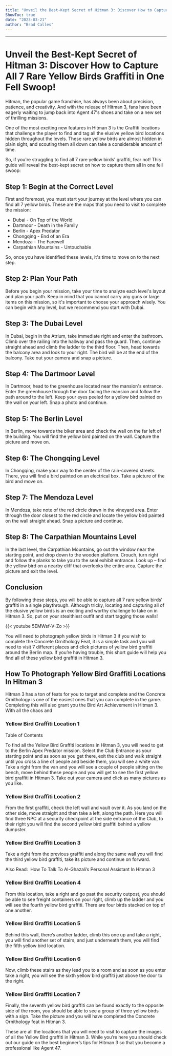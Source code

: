 ```yaml
---
title: "Unveil the Best-Kept Secret of Hitman 3: Discover How to Capture All 7 Rare Yellow Birds Graffiti in One Fell Swoop!"
ShowToc: true 
date: "2023-03-21"
author: "Brad Calles"
---
```

*****
# Unveil the Best-Kept Secret of Hitman 3: Discover How to Capture All 7 Rare Yellow Birds Graffiti in One Fell Swoop!

Hitman, the popular game franchise, has always been about precision, patience, and creativity. And with the release of Hitman 3, fans have been eagerly waiting to jump back into Agent 47's shoes and take on a new set of thrilling missions.

One of the most exciting new features in Hitman 3 is the Graffiti locations that challenge the player to find and tag all the elusive yellow bird locations hidden throughout the levels. These rare yellow birds are almost hidden in plain sight, and scouting them all down can take a considerable amount of time.

So, if you're struggling to find all 7 rare yellow birds' graffiti, fear not! This guide will reveal the best-kept secret on how to capture them all in one fell swoop:

## Step 1: Begin at the Correct Level

First and foremost, you must start your journey at the level where you can find all 7 yellow birds. These are the maps that you need to visit to complete the mission:

- Dubai - On Top of the World
- Dartmoor - Death in the Family
- Berlin - Apex Predator
- Chongqing - End of an Era
- Mendoza - The Farewell
- Carpathian Mountains - Untouchable

So, once you have identified these levels, it's time to move on to the next step.

## Step 2: Plan Your Path

Before you begin your mission, take your time to analyze each level's layout and plan your path. Keep in mind that you cannot carry any guns or large items on this mission, so it's important to choose your approach wisely. You can begin with any level, but we recommend you start with Dubai.

## Step 3: The Dubai Level

In Dubai, begin in the Atrium, take immediate right and enter the bathroom. Climb over the railing into the hallway and pass the guard. Then, continue straight ahead and climb the ladder to the third floor. Then, head towards the balcony area and look to your right. The bird will be at the end of the balcony. Take out your camera and snap a picture. 

## Step 4: The Dartmoor Level

In Dartmoor, head to the greenhouse located near the mansion's entrance. Enter the greenhouse through the door facing the mansion and follow the path around to the left. Keep your eyes peeled for a yellow bird painted on the wall on your left. Snap a photo and continue.

## Step 5: The Berlin Level

In Berlin, move towards the biker area and check the wall on the far left of the building. You will find the yellow bird painted on the wall. Capture the picture and move on.

## Step 6: The Chongqing Level

In Chongqing, make your way to the center of the rain-covered streets. There, you will find a bird painted on an electrical box. Take a picture of the bird and move on.

## Step 7: The Mendoza Level

In Mendoza, take note of the red circle drawn in the vineyard area. Enter through the door closest to the red circle and locate the yellow bird painted on the wall straight ahead. Snap a picture and continue.

## Step 8: The Carpathian Mountains Level

In the last level, the Carpathian Mountains, go out the window near the starting point, and drop down to the wooden platform. Crouch, turn right and follow the planks to take you to the seal exhibit entrance. Look up – find the yellow bird on a nearby cliff that overlooks the entire area. Capture the picture and exit the level.

## Conclusion

By following these steps, you will be able to capture all 7 rare yellow birds' graffiti in a single playthrough. Although tricky, locating and capturing all of the elusive yellow birds is an exciting and worthy challenge to take on in Hitman 3. So, put on your stealthiest outfit and start tagging those walls!

{{< youtube 5EMWsf-V-Zo >}} 



You will need to photograph yellow birds in Hitman 3 if you wish to complete the Concrete Ornithology Feat, it is a simple task and you will need to visit 7 different places and click pictures of yellow bird graffiti around the Berlin map. If you’re having trouble, this short guide will help you find all of these yellow bird graffiti in Hitman 3.
 
## How To Photograph Yellow Bird Graffiti Locations In Hitman 3
 
Hitman 3 has a ton of feats for you to target and complete and the Concrete Ornithology is one of the easiest ones that you can complete in the game. Completing this will also grant you the Bird Art Achievement in Hitman 3. With all the chaos and
 
### Yellow Bird Graffiti Location 1
 

 
Table of Contents
 
To find all the Yellow Bird Graffiti locations in Hitman 3, you will need to get to the Berlin Apex Predator mission. Select the Club Entrance as your starting point and as soon as you get there, exit the club and walk straight until you cross a line of people and beside them, you will see a white van. Take a right from the van and you will see a couple of people sitting on the bench, move behind these people and you will get to see the first yellow bird graffiti in Hitman 3. Take out your camera and click as many pictures as you like.
 
### Yellow Bird Graffiti Location 2
 
From the first graffiti, check the left wall and vault over it. As you land on the other side, move straight and then take a left, along the path. Here you will find three NPC at a security checkpoint at the side entrance of the Club, to their right you will find the second yellow bird graffiti behind a yellow dumpster.
 
### Yellow Bird Graffiti Location 3
 
Take a right from the previous graffiti and along the same wall you will find the third yellow bird graffiti, take its picture and continue on forward.
 
Also Read:  How To Talk To Al-Ghazali’s Personal Assistant In Hitman 3
 
### Yellow Bird Graffiti Location 4
 
From this location, take a right and go past the security outpost, you should be able to see freight containers on your right, climb up the ladder and you will see the fourth yellow bird graffiti. There are four birds stacked on top of one another.
 
### Yellow Bird Graffiti Location 5
 
Behind this wall, there’s another ladder, climb this one up and take a right, you will find another set of stairs, and just underneath them, you will find the fifth yellow bird location.
 
### Yellow Bird Graffiti Location 6
 
Now, climb these stairs as they lead you to a room and as soon as you enter take a right, you will see the sixth yellow bird graffiti just above the door to the right.
 
### Yellow Bird Graffiti Location 7
 
Finally, the seventh yellow bird graffiti can be found exactly to the opposite side of the room, you should be able to see a group of three yellow birds with a sign. Take the picture and you will have completed the Concrete Ornithology feat in Hitman 3.
 
These are all the locations that you will need to visit to capture the images of all the Yellow Bird graffiti in Hitman 3. While you’re here you should check out our guide on the best beginner’s tips for Hitman 3 so that you become a professional like Agent 47.




